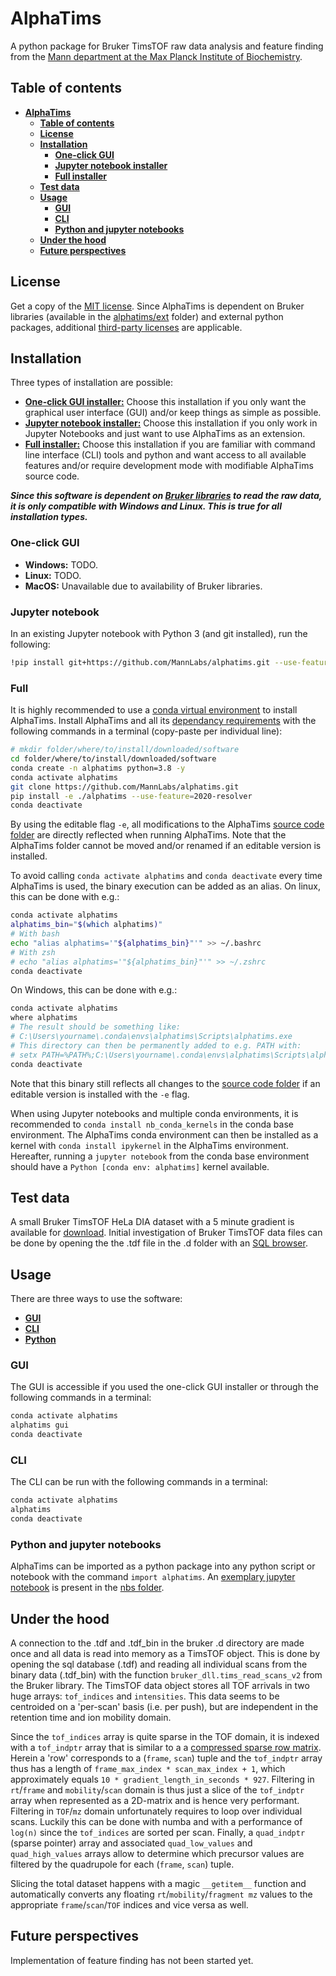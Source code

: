 # AlphaTims

A python package for Bruker TimsTOF raw data analysis and feature finding from the [Mann department at the Max Planck Institute of Biochemistry](https://www.biochem.mpg.de/mann).

## Table of contents

* [**AlphaTims**](#alphatims)
  * [**Table of contents**](#table-of-contents)
  * [**License**](#license)
  * [**Installation**](#installation)
     * [**One-click GUI**](#one-click-gui)
     * [**Jupyter notebook installer**](#jupyter-notebook)
     * [**Full installer**](#full)
  * [**Test data**](#test-data)
  * [**Usage**](#usage)
    * [**GUI**](#gui)
    * [**CLI**](#cli)
    * [**Python and jupyter notebooks**](#python-and-jupyter-notebooks)
  * [**Under the hood**](#under-the-hood)
  * [**Future perspectives**](#future-perspectives)

## License

Get a copy of the [MIT license](LICENSE.txt). Since AlphaTims is dependent on Bruker libraries (available in the [alphatims/ext](alphatims/ext) folder) and external python packages, additional [third-party licenses](LICENSE-THIRD-PARTY.txt) are applicable.

## Installation

Three types of installation are possible:

* [**One-click GUI installer:**](#one-click-gui) Choose this installation if you only want the graphical user interface (GUI) and/or keep things as simple as possible.
* [**Jupyter notebook installer:**](#jupyter-notebook) Choose this installation if you only work in Jupyter Notebooks and just want to use AlphaTims as an extension.
* [**Full installer:**](#full) Choose this installation if you are familiar with command line interface (CLI) tools and python and want access to all available features and/or require development mode with modifiable AlphaTims source code.

***Since this software is dependent on [Bruker libraries](alphatims/ext) to read the raw data, it is only compatible with Windows and Linux. This is true for all installation types.***

### One-click GUI

* **Windows:** TODO.
* **Linux:** TODO.
* **MacOS:** Unavailable due to availability of Bruker libraries.

### Jupyter notebook

In an existing Jupyter notebook with Python 3 (and git installed), run the following:

```bash
!pip install git+https://github.com/MannLabs/alphatims.git --use-feature=2020-resolver
```

### Full

It is highly recommended to use a [conda virtual environment](https://docs.conda.io/en/latest/) to install AlphaTims. Install AlphaTims and all its [dependancy requirements](requirements.txt) with the following commands in a terminal (copy-paste per individual line):

```bash
# mkdir folder/where/to/install/downloaded/software
cd folder/where/to/install/downloaded/software
conda create -n alphatims python=3.8 -y
conda activate alphatims
git clone https://github.com/MannLabs/alphatims.git
pip install -e ./alphatims --use-feature=2020-resolver
conda deactivate
```

By using the editable flag `-e`, all modifications to the AlphaTims [source code folder](alphatims) are directly reflected when running AlphaTims. Note that the AlphaTims folder cannot be moved and/or renamed if an editable version is installed.

To avoid calling `conda activate alphatims` and `conda deactivate` every time AlphaTims is used, the binary execution can be added as an alias. On linux, this can be done with e.g.:

```bash
conda activate alphatims
alphatims_bin="$(which alphatims)"
# With bash
echo "alias alphatims='"${alphatims_bin}"'" >> ~/.bashrc
# With zsh
# echo "alias alphatims='"${alphatims_bin}"'" >> ~/.zshrc
conda deactivate
```

On Windows, this can be done with e.g.:

```bash
conda activate alphatims
where alphatims
# The result should be something like:
# C:\Users\yourname\.conda\envs\alphatims\Scripts\alphatims.exe
# This directory can then be permanently added to e.g. PATH with:
# setx PATH=%PATH%;C:\Users\yourname\.conda\envs\alphatims\Scripts\alphatims.exe
conda deactivate
```

Note that this binary still reflects all changes to the [source code folder](alphatims) if an editable version is installed with the `-e` flag.

When using Jupyter notebooks and multiple conda environments, it is recommended to `conda install nb_conda_kernels` in the conda base environment. The AlphaTims conda environment can then be installed as a kernel with `conda install ipykernel` in the AlphaTims environment. Hereafter, running a `jupyter notebook` from the conda base environment should have a `Python [conda env: alphatims]` kernel available.

## Test data

A small Bruker TimsTOF HeLa DIA dataset with a 5 minute gradient is available for [download](https://datashare.biochem.mpg.de/s/DyIenLA2SLDz2sc). Initial investigation of Bruker TimsTOF data files can be done by opening the the .tdf file in the .d folder with an [SQL browser](https://sqlitebrowser.org/).

## Usage

There are three ways to use the software:

* [**GUI**](#gui)
* [**CLI**](#cli)
* [**Python**](#python-and-jupyter-notebooks)

### GUI

The GUI is accessible if you used the one-click GUI installer or through the following commands in a terminal:

```bash
conda activate alphatims
alphatims gui
conda deactivate
```
### CLI

The CLI can be run with the following commands in a terminal:

```bash
conda activate alphatims
alphatims
conda deactivate
```
### Python and jupyter notebooks

AlphaTims can be imported as a python package into any python script or notebook with the command `import alphatims`. An [exemplary jupyter notebook](nbs/example_analysis.ipynb) is present in the [nbs folder](nbs).

## Under the hood

A connection to the .tdf and .tdf_bin in the bruker .d directory are made once and all data is read into memory as a TimsTOF object. This is done by opening the sql database (.tdf) and reading all individual scans from the binary data (.tdf_bin) with the function `bruker_dll.tims_read_scans_v2` from the Bruker library. The TimsTOF data object stores all TOF arrivals in two huge arrays: `tof_indices` and `intensities`. This data seems to be centroided on a 'per-scan' basis (i.e. per push), but are independent in the retention time and ion mobility domain.

Since the `tof_indices` array is quite sparse in the TOF domain, it is indexed with a `tof_indptr` array that is similar to a a [compressed sparse row matrix](https://en.wikipedia.org/wiki/Sparse_matrix#Compressed_sparse_row_%28CSR,_CRS_or_Yale_format%29). Herein a 'row' corresponds to a (`frame`, `scan`) tuple and the `tof_indptr` array thus has a length of `frame_max_index * scan_max_index + 1`, which approximately equals `10 * gradient_length_in_seconds * 927`. Filtering in `rt`/`frame` and `mobility`/`scan` domain is thus just a slice of the `tof_indptr` array when represented as a 2D-matrix and is hence very performant. Filtering in `TOF`/`mz` domain unfortunately requires to loop over individual scans. Luckily this can be done with numba and with a performance of `log(n)` since the `tof_indices` are sorted per scan. Finally, a `quad_indptr` (sparse pointer) array and associated `quad_low_values` and `quad_high_values` arrays allow to determine which precursor values are filtered by the quadrupole for each (`frame`, `scan`) tuple.

Slicing the total dataset happens with a magic `__getitem__` function and automatically converts any floating `rt`/`mobility`/`fragment mz` values to the appropriate `frame`/`scan`/`TOF` indices and vice versa as well.

## Future perspectives

Implementation of feature finding has not been started yet.
